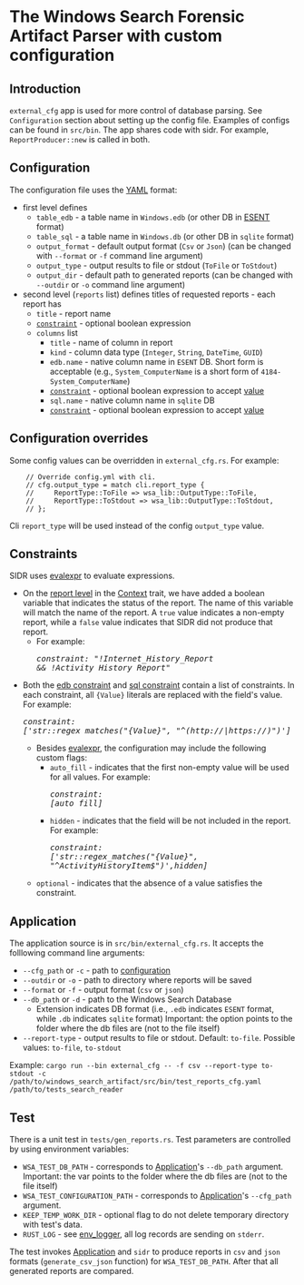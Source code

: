 # The Windows Search Forensic Artifact Parser with custom configuration

## Introduction
`external_cfg` app is used for more control of database parsing. See `Configuration` section about setting up
the config file. Examples of configs can be found in `src/bin`.
The app shares code with sidr. For example, `ReportProducer::new` is called in both.

## Configuration
The configuration file uses the [YAML](https://yaml.org/) format:
- first level defines
  - `table_edb` - a table name in `Windows.edb` (or other DB in [ESENT](https://github.com/libyal/libesedb/blob/main/documentation/Extensible%20Storage%20Engine%20(ESE)%20Database%20File%20(EDB)%20format.asciidoc) format)
  - `table_sql` -  a table name in `Windows.db`  (or other DB in `sqlite` format)
  - `output_format` - default output format (`Csv` or `Json`) (can be changed with `--format` or `-f` command line argument)
  - `output_type` - output results to file or stdout (`ToFile` or `ToStdout`)
  - `output_dir` - default path to generated reports (can be changed with `--outdir` or `-o` command line argument)
- second level (`reports` list) defines titles of requested reports - each report has
  - <a name="rep_title"></a>`title` - report name
  - <a name="rep_constraint"></a>[`constraint`](#constraints) - optional boolean expression
  - `columns` list
    - `title` - name of column in report
    - `kind` - column data type (`Integer`, `String`, `DateTime`, `GUID`)
    - <a name="edb_name"></a>`edb.name` - native column name in `ESENT` DB. Short form is acceptable (e.g., `System_ComputerName` is a short form of `4184-System_ComputerName`)
    - <a name="edb_constraint"></a>[`constraint`](#constraints) - optional boolean expression to accept [value](#edb_name)
    - <a name="sql_name"></a>`sql.name` - native column name in `sqlite` DB
    - <a name="sql_constraint"></a>[`constraint`](#constraints) - optional boolean expression to accept [value](#sql_name)

## Configuration overrides
Some config values can be overridden in `external_cfg.rs`. For example:
```
    // Override config.yml with cli.
    // cfg.output_type = match cli.report_type {
    //     ReportType::ToFile => wsa_lib::OutputType::ToFile,
    //     ReportType::ToStdout => wsa_lib::OutputType::ToStdout,
    // };
```
Cli `report_type` will be used instead of the config `output_type` value.

## Constraints
SIDR uses [evalexpr](https://docs.rs/evalexpr/latest/evalexpr/) to evaluate expressions.
- On the [report level](#rep_constraint) in the [Context](https://docs.rs/evalexpr/latest/evalexpr/trait.Context.html) trait, we have added a boolean variable that indicates the status of the report. The name of this variable will match the name of the report. A `true` value indicates a non-empty report, while a `false` value indicates that SIDR did not produce that report.
  * For example:
  *<pre>constraint: "!Internet_History_Report && !Activity_History_Report"</pre>*
- Both the [edb constraint](#edb_constraint) and [sql constraint](#sql_constraint) contain a list of constraints. 
  In each constraint, all `{Value}` literals are replaced with the field's value. 
  For example:
  *<pre>constraint: ['str::regex_matches("{Value}", "^(http://|https://)")']</pre>*
  * Besides [evalexpr](https://docs.rs/evalexpr/latest/evalexpr/), the configuration may include the following custom flags:
    - `auto_fill` - indicates that the first non-empty value will be used for all values. 
  For example:
    *<pre>constraint: [auto_fill]</pre>*
    - `hidden` - indicates that the field will be not included in the report. For example:
    *<pre>constraint: ['str::regex_matches("{Value}", "^ActivityHistoryItem$")',hidden]</pre>*
  - `optional` - indicates that the absence of a value satisfies the constraint.

## Application

The application source is in `src/bin/external_cfg.rs`. It accepts the folllowing command line arguments:

- `--cfg_path` or `-c` - path to [configuration](#configuration)
- `--outdir` or `-o` - path to directory where reports will be saved
- `--format` or `-f` - output format (`csv` or `json`)
- `--db_path` or `-d` - path to the Windows Search Database
  - Extension indicates DB format (i.e., `.edb` indicates `ESENT` format, while `.db` indicates `sqlite` format)
                        Important: the option points to the folder where the db files are (not to the file itself)
- `--report-type` - output results to file or stdout. Default: `to-file`. Possible values: `to-file`, `to-stdout`

Example:
`cargo run --bin external_cfg -- -f csv --report-type to-stdout -c /path/to/windows_search_artifact/src/bin/test_reports_cfg.yaml /path/to/tests_search_reader`


## Test
There is a unit test in `tests/gen_reports.rs`. Test parameters are controlled by using environment variables:
- `WSA_TEST_DB_PATH` - corresponds to [Application](#application)'s `--db_path` argument.
                       Important: the var points to the folder where the db files are (not to the file itself)
- `WSA_TEST_CONFIGURATION_PATH`  - corresponds to [Application](#application)'s `--cfg_path` argument.
- `KEEP_TEMP_WORK_DIR` - optional flag to do not delete temporary directory with test's data.
- `RUST_LOG` - see [env_logger](https://docs.rs/env_logger/latest/env_logger/), all log records are sending on `stderr`.

The test invokes [Application](#application) and `sidr` to produce reports in `csv` and `json` formats 
(`generate_csv_json` function) for `WSA_TEST_DB_PATH`. After that all generated reports are compared. 
